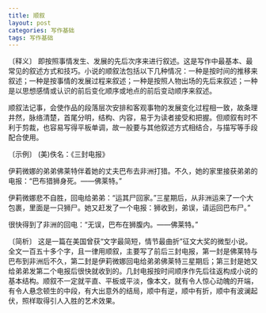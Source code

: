 ```yaml
---
title: 顺叙
layout: post
categories: 写作基础
tags: 写作基础
---
```


〔释义〕 即按照事情发生、发展的先后次序来进行叙述。这是写作中最基本、最常见的叙述方式和技巧。小说的顺叙法包括以下几种情况：一种是按时间的推移来叙述；一种是按事情的发展过程来叙述；一种是按照人物出场的先后来叙述；一种是以思想感情或认识的前后变化顺序或地点的前后变动顺序来叙述。

顺叙法记事，会使作品的段落层次安排和客观事物的发展变化过程相一致，故条理井然，脉络清楚，首尾分明，结构、内容，易于为读者接受和把握。但顺叙有时不利于剪裁，也容易写得平板单调，故一般要与其他叙述方式相结合，与描写等手段配合使用。

〔示例〕 (美)佚名：《三封电报》

伊莉微娜的弟弟佛莱特伴着她的丈夫巴布去非洲打猎。不久，她的家里接获弟弟的电报：“巴布猎狮身死。——佛莱特。”

伊莉微娜悲不自胜，回电给弟弟：“运其尸回家。”三星期后，从非洲运来了一个大包裹，里面是一只狮尸。她又赶发了一个电报：狮收到，弟误，请运回巴布尸。”

很快得到了非洲的回电：“无误，巴布在狮腹内。——佛莱特。”

〔简析〕 这是一篇在美国曾获“文字最简短，情节最曲折”征文大奖的微型小说。全文一百五十多个字，且一律用顺叙，主要写了前后三封电报，第一封是佛莱特与巴布到非洲后不久，第二封是伊莉微娜回电给弟弟佛莱特三星期后；第三封是她又给弟弟发第二个电报后很快就收到的。几封电报按时间顺序作先后往返构成小说的基本结构。顺叙不一定就平直、平板或平淡，像本文，就有令人惊心动魄的开端，有令人悬念顿生的中段，有大出意外的结局，顺中有逆，顺中有折，顺中有波澜起伏，照样取得引人入胜的艺术效果。 